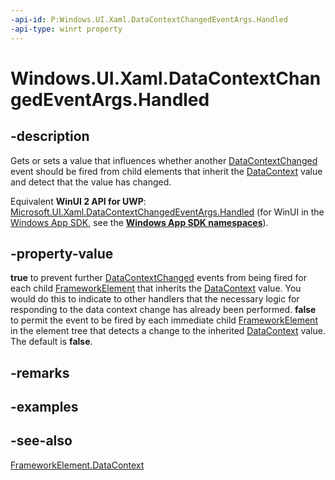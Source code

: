 ```yaml
---
-api-id: P:Windows.UI.Xaml.DataContextChangedEventArgs.Handled
-api-type: winrt property
---
```


<!-- Property syntax
public bool Handled { get;  set; }
-->

# Windows.UI.Xaml.DataContextChangedEventArgs.Handled

## -description
Gets or sets a value that influences whether another [DataContextChanged](datacontextchangedeventargs.md) event should be fired from child elements that inherit the [DataContext](frameworkelement_datacontext.md) value and detect that the value has changed.

Equivalent **WinUI 2 API for UWP**: [Microsoft.UI.Xaml.DataContextChangedEventArgs.Handled](/windows/winui/api/microsoft.ui.xaml.datacontextchangedeventargs.handled) (for WinUI in the [Windows App SDK](/windows/apps/windows-app-sdk/), see the **[Windows App SDK namespaces](/windows/windows-app-sdk/api/winrt/)**).

## -property-value
**true** to prevent further [DataContextChanged](datacontextchangedeventargs.md) events from being fired for each child [FrameworkElement](frameworkelement.md) that inherits the [DataContext](frameworkelement_datacontext.md) value. You would do this to indicate to other handlers that the necessary logic for responding to the data context change has already been performed. **false** to permit the event to be fired by each immediate child [FrameworkElement](frameworkelement.md) in the element tree that detects a change to the inherited [DataContext](frameworkelement_datacontext.md) value. The default is **false**.

## -remarks

## -examples

## -see-also
[FrameworkElement.DataContext](frameworkelement_datacontext.md)
